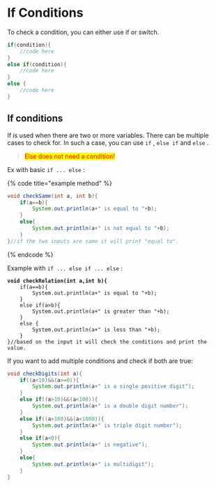 # If Conditions

To check a condition, you can either use if or switch.

```java
if(condition){
    //code here
}
else if(condition){
    //code here
}
else {
    //code here
}
```

## If conditions

If is used when there are two or more variables. There can be multiple cases to check for. In such a case, you can use `if` , `else if` and `else` .

> <mark style="color:red;">Else does not need a condition!</mark>

Ex with basic `if ... else` :

{% code title="example method" %}
```java
void checkSame(int a, int b){
    if(a==b){
        System.out.println(a+" is equal to "+b);
    }
    else{
        System.out.println(a+" is not equal to "+b);
    }
}//if the two inputs are same it will print "equal to".
```
{% endcode %}

Example with `if ... else if ... else` :

<pre class="language-java"><code class="lang-java"><strong>void checkRelation(int a,int b){
</strong>    if(a==b){
        System.out.println(a+" is equal to "+b);
    }
    else if(a>b){
        System.out.println(a+" is greater than "+b);
    }
    else {
        System.out.println(a+" is less than "+b);
    }
}//based on the input it will check the conditions and print the value.
</code></pre>

If you want to add multiple conditions and check if both are true:

```java
void checkDigits(int a){
    if((a<10)&&(a>=0)){
        System.out.println(a+" is a single positive digit");
    }
    else if((a>10)&&(a<100)){
        System.out.println(a+" is a double digit number");
    }
    else if((a>100)&&(a<1000)){
        System.out.println(a+" is triple digit number");
    }
    else if(a<0){
        System.out.println(a+" is negative");
    }
    else{
        System.out.println(a+" is multidigit");
    }
}
```
